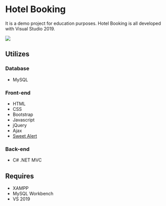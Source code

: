 # Hotel Booking
It is a demo project for education purposes. Hotel Booking is all developed with Visual Studio 2019.

![](https://github.com/niksak89/Hotel-Booking-Site/blob/master/Hotel%20Booking.jpg)


## Utilizes

### Database
* MySQL
### Front-end
* HTML
* CSS
* Bootstrap
* Javascript
* jQuery
* Ajax
* [Sweet Alert](https://sweetalert.js.org/)
### Back-end
* C# .NET MVC 
	
## Requires
* XAMPP
* MySQL Workbench
* VS 2019
